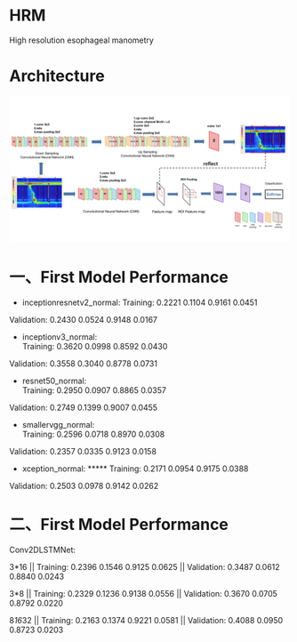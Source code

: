# HRM
High resolution esophageal manometry
# Architecture
![image](https://github.com/striver6/HRM/blob/master/hrm%E7%BD%91%E7%BB%9C%E7%BB%93%E6%9E%84%E5%9B%BE%20.png)

# 一、First Model Performance
- inceptionresnetv2_normal:
Training:  0.2221 0.1104 0.9161 0.0451

Validation: 0.2430 0.0524 0.9148 0.0167

- inceptionv3_normal:  
Training:  0.3620 0.0998 0.8592 0.0430

Validation: 0.3558 0.3040 0.8778 0.0731

- resnet50_normal:  
Training:  0.2950 0.0907 0.8865 0.0357

Validation: 0.2749 0.1399 0.9007 0.0455

- smallervgg_normal:  
Training:  0.2596 0.0718 0.8970 0.0308

Validation: 0.2357 0.0335 0.9123 0.0158

- xception_normal:  *****
Training:  0.2171 0.0954 0.9175 0.0388

Validation: 0.2503 0.0978 0.9142 0.0262

# 二、First Model Performance

Conv2DLSTMNet:

3*16  || Training:  0.2396 0.1546 0.9125 0.0625 || Validation: 0.3487 0.0612 0.8840 0.0243

3*8  || Training:  0.2329 0.1236 0.9138 0.0556  || Validation: 0.3670 0.0705 0.8792 0.0220

8*16*32  || Training:  0.2163 0.1374 0.9221 0.0581 || Validation: 0.4088 0.0950 0.8723 0.0203

